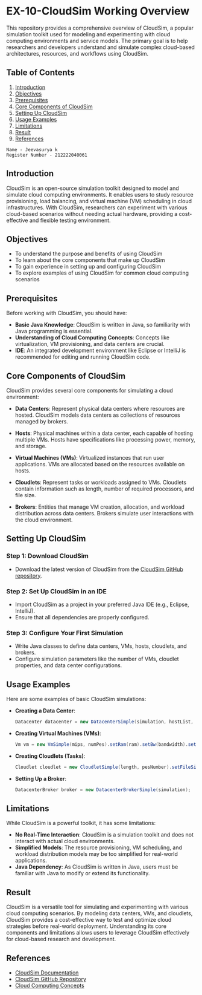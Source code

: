 # EX-10-CloudSim Working Overview

This repository provides a comprehensive overview of CloudSim, a popular simulation toolkit used for modeling and experimenting with cloud computing environments and service models. The primary goal is to help researchers and developers understand and simulate complex cloud-based architectures, resources, and workflows using CloudSim.

## Table of Contents
1. [Introduction](#introduction)
2. [Objectives](#objectives)
3. [Prerequisites](#prerequisites)
4. [Core Components of CloudSim](#core-components-of-cloudsim)
5. [Setting Up CloudSim](#setting-up-cloudsim)
6. [Usage Examples](#usage-examples)
7. [Limitations](#limitations)
8. [Result](#result)
9. [References](#references)

```
Name - Jeevasurya k
Register Number - 212222040061
```
## Introduction

CloudSim is an open-source simulation toolkit designed to model and simulate cloud computing environments. It enables users to study resource provisioning, load balancing, and virtual machine (VM) scheduling in cloud infrastructures. With CloudSim, researchers can experiment with various cloud-based scenarios without needing actual hardware, providing a cost-effective and flexible testing environment.

## Objectives

- To understand the purpose and benefits of using CloudSim
- To learn about the core components that make up CloudSim
- To gain experience in setting up and configuring CloudSim
- To explore examples of using CloudSim for common cloud computing scenarios

## Prerequisites

Before working with CloudSim, you should have:
- **Basic Java Knowledge**: CloudSim is written in Java, so familiarity with Java programming is essential.
- **Understanding of Cloud Computing Concepts**: Concepts like virtualization, VM provisioning, and data centers are crucial.
- **IDE**: An integrated development environment like Eclipse or IntelliJ is recommended for editing and running CloudSim code.

## Core Components of CloudSim

CloudSim provides several core components for simulating a cloud environment:

- **Data Centers**: Represent physical data centers where resources are hosted. CloudSim models data centers as collections of resources managed by brokers.
  
- **Hosts**: Physical machines within a data center, each capable of hosting multiple VMs. Hosts have specifications like processing power, memory, and storage.
  
- **Virtual Machines (VMs)**: Virtualized instances that run user applications. VMs are allocated based on the resources available on hosts.
  
- **Cloudlets**: Represent tasks or workloads assigned to VMs. Cloudlets contain information such as length, number of required processors, and file size.
  
- **Brokers**: Entities that manage VM creation, allocation, and workload distribution across data centers. Brokers simulate user interactions with the cloud environment.

## Setting Up CloudSim

### Step 1: Download CloudSim
- Download the latest version of CloudSim from the [CloudSim GitHub repository](https://github.com/Cloudslab/cloudsim).

### Step 2: Set Up CloudSim in an IDE
- Import CloudSim as a project in your preferred Java IDE (e.g., Eclipse, IntelliJ).
- Ensure that all dependencies are properly configured.

### Step 3: Configure Your First Simulation
- Write Java classes to define data centers, VMs, hosts, cloudlets, and brokers.
- Configure simulation parameters like the number of VMs, cloudlet properties, and data center configurations.

## Usage Examples

Here are some examples of basic CloudSim simulations:

- **Creating a Data Center**:
    ```java
    Datacenter datacenter = new DatacenterSimple(simulation, hostList, new VmAllocationPolicySimple());
    ```

- **Creating Virtual Machines (VMs)**:
    ```java
    Vm vm = new VmSimple(mips, numPes).setRam(ram).setBw(bandwidth).setSize(size);
    ```

- **Creating Cloudlets (Tasks)**:
    ```java
    Cloudlet cloudlet = new CloudletSimple(length, pesNumber).setFileSize(fileSize).setOutputSize(outputSize);
    ```

- **Setting Up a Broker**:
    ```java
    DatacenterBroker broker = new DatacenterBrokerSimple(simulation);
    ```

## Limitations

While CloudSim is a powerful toolkit, it has some limitations:

- **No Real-Time Interaction**: CloudSim is a simulation toolkit and does not interact with actual cloud environments.
- **Simplified Models**: The resource provisioning, VM scheduling, and workload distribution models may be too simplified for real-world applications.
- **Java Dependency**: As CloudSim is written in Java, users must be familiar with Java to modify or extend its functionality.

## Result

CloudSim is a versatile tool for simulating and experimenting with various cloud computing scenarios. By modeling data centers, VMs, and cloudlets, CloudSim provides a cost-effective way to test and optimize cloud strategies before real-world deployment. Understanding its core components and limitations allows users to leverage CloudSim effectively for cloud-based research and development.

## References

- [CloudSim Documentation](http://www.cloudbus.org/cloudsim/)
- [CloudSim GitHub Repository](https://github.com/Cloudslab/cloudsim)
- [Cloud Computing Concepts](https://aws.amazon.com/what-is-cloud-computing/)

